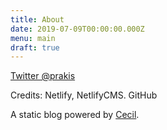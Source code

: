 ```yaml
---
title: About
date: 2019-07-09T00:00:00.000Z
menu: main
draft: true
---
```

[Twitter @prakis](https://twitter.com/prakis)



Credits: Netlify, NetlifyCMS. GitHub

A static blog powered by [Cecil](https://cecil.app).